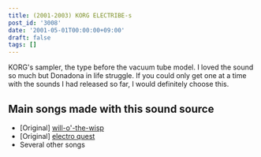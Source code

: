 ```yaml
---
title: (2001-2003) KORG ELECTRIBE-s
post_id: '3008'
date: '2001-05-01T00:00:00+09:00'
draft: false
tags: []
---
```


KORG's sampler, the type before the vacuum tube model. I loved the sound so much but Donadona in life struggle. If you could only get one at a time with the sounds I had released so far, I would definitely choose this.

## Main songs made with this sound source

*   \[Original\] [will-o'-the-wisp](/will-o-the-wisp)
*   \[Original\] [electro quest](/electro-quest)
*   Several other songs